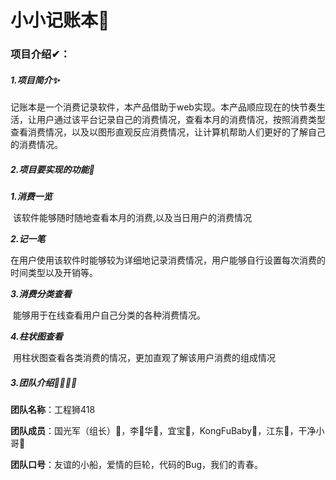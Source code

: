 # 小小记账本📑

### 项目介绍✔：

##### 1.项目简介✨

​	记账本是一个消费记录软件，本产品借助于web实现。本产品顺应现在的快节奏生活，让用户通过该平台记录自己的消费情况，查看本月的消费情况，按照消费类型查看消费情况，以及以图形直观反应消费情况，让计算机帮助人们更好的了解自己的消费情况。

##### 2.项目要实现的功能📜

***1.消费一览***

​	该软件能够随时随地查看本月的消费,以及当日用户的消费情况

***2.记一笔***

​	在用户使用该软件时能够较为详细地记录消费情况，用户能够自行设置每次消费的时间类型以及开销等。

***3.消费分类查看***

​	能够用于在线查看用户自己分类的各种消费情况。

***4.柱状图查看***

​	用柱状图查看各类消费的情况，更加直观了解该用户消费的组成情况



##### 3.团队介绍👨‍👩‍👦‍👦

**团队名称**：工程狮418

**团队成员**：国光军（组长）🤺，李📕华💏，宜宝🤺，KongFuBaby🤺，江东🤺，干净小哥💏

**团队口号**：友谊的小船，爱情的巨轮，代码的Bug，我们的青春。





​	